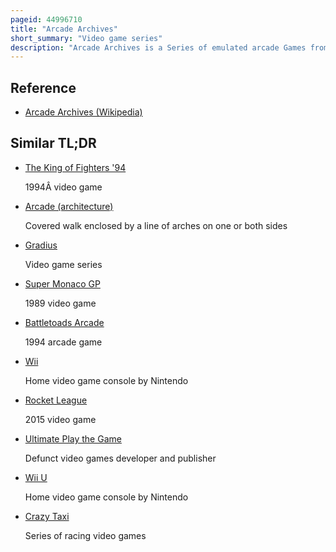 ```yaml
---
pageid: 44996710
title: "Arcade Archives"
short_summary: "Video game series"
description: "Arcade Archives is a Series of emulated arcade Games from the late 1970S, 1980s, 1990s, and early 2000s for Playstation 4, Xbox One, Microsoft Windows, and Nintendo Switch, published by Hamster Corporation. A Sub-Series called Aca Neo Geo is focused on rereleasing Neo Geo Titles in their original Arcade Format, unlike many Services with Attempts to emulate the console Versions."
---
```


## Reference

- [Arcade Archives (Wikipedia)](https://en.wikipedia.org/?curid=44996710)

## Similar TL;DR

- [The King of Fighters '94](/tldr/en/the-king-of-fighters-94)

  1994Â video game

- [Arcade (architecture)](/tldr/en/arcade-architecture)

  Covered walk enclosed by a line of arches on one or both sides

- [Gradius](/tldr/en/gradius)

  Video game series

- [Super Monaco GP](/tldr/en/super-monaco-gp)

  1989 video game

- [Battletoads Arcade](/tldr/en/battletoads-arcade)

  1994 arcade game

- [Wii](/tldr/en/wii)

  Home video game console by Nintendo

- [Rocket League](/tldr/en/rocket-league)

  2015 video game

- [Ultimate Play the Game](/tldr/en/ultimate-play-the-game)

  Defunct video games developer and publisher

- [Wii U](/tldr/en/wii-u)

  Home video game console by Nintendo

- [Crazy Taxi](/tldr/en/crazy-taxi)

  Series of racing video games
